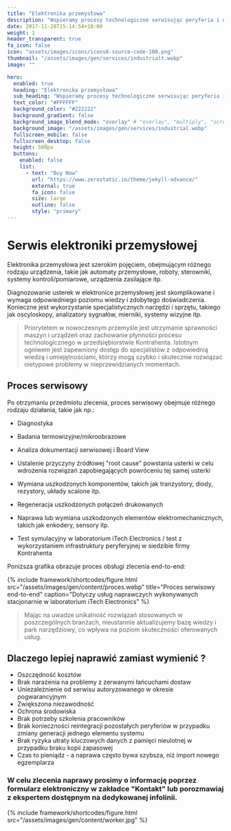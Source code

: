 ```yaml
---
title: "Elektronika przemysłowa"
description: "Wspieramy procesy technologiczne serwisując peryferia i urządzenia stosowane w przemyśle oraz na liniach produkcyjnych."
date: 2017-11-28T15:14:54+10:00
weight: 1
header_transparent: true
fa_icon: false
icon: "assets/images/icons/icons8-source-code-100.png"
thumbnail: "/assets/images/gen/services/industrialt.webp"
image: ""

hero:
  enabled: true
  heading: "Elektronika przemysłowa"
  sub_heading: "Wspieramy procesy technologiczne serwisując peryferia i urządzenia stosowane w przemyśle oraz na liniach produkcyjnych."
  text_color: "#FFFFFF"
  background_color: "#222222"
  background_gradient: false
  background_image_blend_mode: "overlay" # "overlay", "multiply", "screen"
  background_image: "/assets/images/gen/services/industrial.webp"
  fullscreen_mobile: false
  fullscreen_desktop: false
  height: 500px
  buttons:
    enabled: false
    list:
      - text: "Buy Now"
        url: "https://www.zerostatic.io/theme/jekyll-advance/"
        external: true
        fa_icon: false
        size: large
        outline: false
        style: "primary"
---
```


# Serwis elektroniki przemysłowej

Elektronika przemysłowa jest szerokim pojęciem, obejmującym różnego rodzaju urządzenia, takie jak automaty przemysłowe, roboty, sterowniki, systemy kontroli/pomiarowe, urządzenia zasilające itp.

Diagnozowanie usterek w elektronice przemysłowej jest skomplikowane i wymaga odpowiedniego poziomu wiedzy i zdobytego doświadczenia. Konieczne jest wykorzystanie specjalistycznych narzędzi i sprzętu, takiego jak oscyloskopy, analizatory sygnałów, mierniki, systemy wizyjne itp.



> Priorytetem w nowoczesnym przemyśle jest utrzymanie sprawności maszyn i urządzeń oraz zachowanie płynności procesu technologicznego w przedsiębiorstwie Kontrahenta. Istotnym ogniwem jest zapewniony dostęp do specjalistów z odpowiednią wiedzą i umiejętnościami, którzy mogą szybko i skutecznie rozwiązać nietypowe problemy w nieprzewidzianych momentach.

## Proces serwisowy

Po otrzymaniu przedmiotu zlecenia, proces serwisowy obejmuje różnego rodzaju działania, takie jak np.:

- Diagnostyka

- Badania termowizyjne/mikroobrazowe

- Analiza dokumentacji serwisowej i Board View

- Ustalenie przyczyny źródłowej "root cause" powstania usterki w celu wdrożenia rozwiązań zapobiegających powróceniu tej samej usterki

- Wymiana uszkodzonych komponentów, takich jak tranzystory, diody, rezystory, układy scalone itp.

- Regeneracja uszkodzonych połączeń drukowanych

- Naprawa lub wymiana uszkodzonych elementów elektromechanicznych, takich jak enkodery, sensory itp.

- Test symulacyjny w laboratorium iTech Electronics / test z wykorzystaniem infrastruktury peryferyjnej w siedzibie firmy Kontrahenta




Poniższa grafika obrazuje proces obsługi zlecenia end-to-end:

{% include framework/shortcodes/figure.html src="/assets/images/gen/content/proces.webp" title="Proces serwisowy end-to-end" caption="Dotyczy usług naprawczych wykonywanych stacjonarnie w laboratorium iTech Electronics" %}

> Mając na uwadze unikalność rozwiązań stosowanych w poszczególnych branżach, nieustannie aktualizujemy bazę wiedzy i park narzędziowy, co wpływa na poziom skuteczności oferowanych usług.

## Dlaczego lepiej naprawić zamiast wymienić ?

- Oszczędność kosztów
- Brak narażenia na problemy z zerwanymi łańcuchami dostaw
- Uniezależnienie od serwisu autoryzowanego w okresie pogwarancyjnym
- Zwiększona niezawodność
- Ochrona środowiska
- Brak potrzeby szkolenia pracowników
- Brak konieczności reintegracji pozostałych peryferiów w przypadku zmiany generacji jednego elementu systemu
- Brak ryzyka utraty kluczowych danych z pamięci nieulotnej w przypadku braku kopii zapasowej
- Czas to pieniądz - a naprawa często bywa szybsza, niż import nowego egzemplarza

### W celu zlecenia naprawy prosimy o informację poprzez formularz elektroniczny w zakładce "Kontakt" lub porozmawiaj z ekspertem dostępnym na dedykowanej infolinii.


{% include framework/shortcodes/figure.html src="/assets/images/gen/content/worker.jpg" %}

